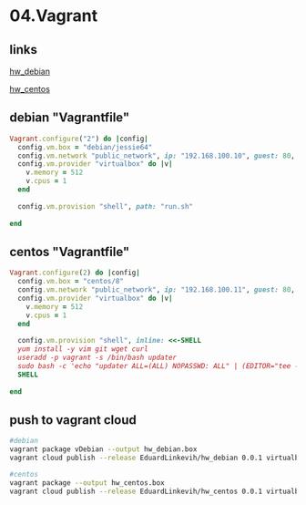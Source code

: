 # 04.Vagrant

## links
[hw_debian](https://app.vagrantup.com/EduardLinkevih/boxes/hw_debian)

[hw_centos](https://app.vagrantup.com/EduardLinkevih/boxes/hw_centos)


## debian "Vagrantfile"
```ruby
Vagrant.configure("2") do |config|
  config.vm.box = "debian/jessie64"
  config.vm.network "public_network", ip: "192.168.100.10", guest: 80, host: 8080
  config.vm.provider "virtualbox" do |v|
	v.memory = 512
    v.cpus = 1
  end
  
  config.vm.provision "shell", path: "run.sh"
  
end
```

## centos "Vagrantfile"
```ruby
Vagrant.configure(2) do |config|
  config.vm.box = "centos/8"
  config.vm.network "public_network", ip: "192.168.100.11", guest: 80, host: 8081
  config.vm.provider "virtualbox" do |v|
	v.memory = 512
    v.cpus = 1
  end
  
  config.vm.provision "shell", inline: <<-SHELL
  yum install -y vim git wget curl
  useradd -p vagrant -s /bin/bash updater
  sudo bash -c 'echo "updater ALL=(ALL) NOPASSWD: ALL" | (EDITOR="tee -a" visudo)'
  SHELL
 
end
```

## push to vagrant cloud
```bash
#debian
vagrant package vDebian --output hw_debian.box
vagrant cloud publish --release EduardLinkevih/hw_debian 0.0.1 virtualbox hw_debian.box

#centos
vagrant package --output hw_centos.box
vagrant cloud publish --release EduardLinkevih/hw_centos 0.0.1 virtualbox hw_centos.box
```